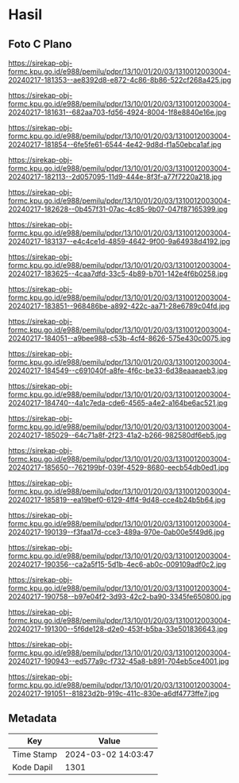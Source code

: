# Hasil

## Foto C Plano

https://sirekap-obj-formc.kpu.go.id/e988/pemilu/pdpr/13/10/01/20/03/1310012003004-20240217-181353--ae8392d8-e872-4c86-8b86-522cf268a425.jpg

https://sirekap-obj-formc.kpu.go.id/e988/pemilu/pdpr/13/10/01/20/03/1310012003004-20240217-181631--682aa703-fd56-4924-8004-1f8e8840e16e.jpg

https://sirekap-obj-formc.kpu.go.id/e988/pemilu/pdpr/13/10/01/20/03/1310012003004-20240217-181854--6fe5fe61-6544-4e42-9d8d-f1a50ebca1af.jpg

https://sirekap-obj-formc.kpu.go.id/e988/pemilu/pdpr/13/10/01/20/03/1310012003004-20240217-182113--2d057095-11d9-444e-8f3f-a77f7220a218.jpg

https://sirekap-obj-formc.kpu.go.id/e988/pemilu/pdpr/13/10/01/20/03/1310012003004-20240217-182628--0b457f31-07ac-4c85-9b07-047f87165399.jpg

https://sirekap-obj-formc.kpu.go.id/e988/pemilu/pdpr/13/10/01/20/03/1310012003004-20240217-183137--e4c4ce1d-4859-4642-9f00-9a64938d4192.jpg

https://sirekap-obj-formc.kpu.go.id/e988/pemilu/pdpr/13/10/01/20/03/1310012003004-20240217-183625--4caa7dfd-33c5-4b89-b701-142e4f6b0258.jpg

https://sirekap-obj-formc.kpu.go.id/e988/pemilu/pdpr/13/10/01/20/03/1310012003004-20240217-183851--968486be-a892-422c-aa71-28e6789c04fd.jpg

https://sirekap-obj-formc.kpu.go.id/e988/pemilu/pdpr/13/10/01/20/03/1310012003004-20240217-184051--a9bee988-c53b-4cf4-8626-575e430c0075.jpg

https://sirekap-obj-formc.kpu.go.id/e988/pemilu/pdpr/13/10/01/20/03/1310012003004-20240217-184549--c691040f-a8fe-4f6c-be33-6d38eaaeaeb3.jpg

https://sirekap-obj-formc.kpu.go.id/e988/pemilu/pdpr/13/10/01/20/03/1310012003004-20240217-184740--4a1c7eda-cde6-4565-a4e2-a164be6ac521.jpg

https://sirekap-obj-formc.kpu.go.id/e988/pemilu/pdpr/13/10/01/20/03/1310012003004-20240217-185029--64c71a8f-2f23-41a2-b266-982580df6eb5.jpg

https://sirekap-obj-formc.kpu.go.id/e988/pemilu/pdpr/13/10/01/20/03/1310012003004-20240217-185650--762199bf-039f-4529-8680-eecb54db0ed1.jpg

https://sirekap-obj-formc.kpu.go.id/e988/pemilu/pdpr/13/10/01/20/03/1310012003004-20240217-185819--ea19bef0-6129-4ff4-9d48-cce4b24b5b64.jpg

https://sirekap-obj-formc.kpu.go.id/e988/pemilu/pdpr/13/10/01/20/03/1310012003004-20240217-190139--f3faa17d-cce3-489a-970e-0ab00e5f49d6.jpg

https://sirekap-obj-formc.kpu.go.id/e988/pemilu/pdpr/13/10/01/20/03/1310012003004-20240217-190356--ca2a5f15-5d1b-4ec6-ab0c-009109adf0c2.jpg

https://sirekap-obj-formc.kpu.go.id/e988/pemilu/pdpr/13/10/01/20/03/1310012003004-20240217-190758--b97e04f2-3d93-42c2-ba90-3345fe650800.jpg

https://sirekap-obj-formc.kpu.go.id/e988/pemilu/pdpr/13/10/01/20/03/1310012003004-20240217-191300--5f6de128-d2e0-453f-b5ba-33e501836643.jpg

https://sirekap-obj-formc.kpu.go.id/e988/pemilu/pdpr/13/10/01/20/03/1310012003004-20240217-190943--ed577a9c-f732-45a8-b891-704eb5ce4001.jpg

https://sirekap-obj-formc.kpu.go.id/e988/pemilu/pdpr/13/10/01/20/03/1310012003004-20240217-191051--81823d2b-919c-411c-830e-a6df4773ffe7.jpg


## Metadata

| Key        | Value               |
| ---------- | ------------------- |
| Time Stamp | 2024-03-02 14:03:47 |
| Kode Dapil | 1301                |



